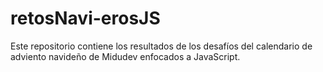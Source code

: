 # retosNavi-erosJS
Este repositorio contiene los resultados de los desafíos del calendario de adviento navideño de Midudev enfocados a JavaScript.
